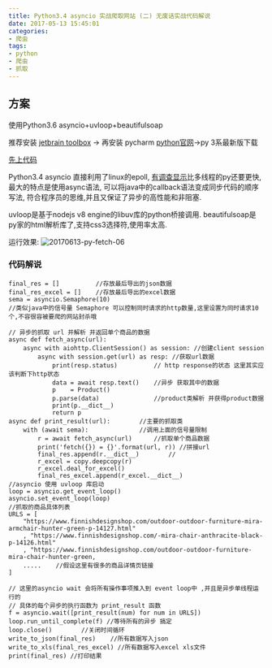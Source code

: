 ```yaml
---
title: Python3.4 asyncio 实战爬取网站 (二) 无废话实战代码解说
date: 2017-05-13 15:45:01
categories:
- 爬虫
tags:
- python
- 爬虫
- 抓取
---
```

## 方案

使用Python3.6 asyncio+uvloop+beautifulsoap

推荐安装
 [jetbrain toolbox](https://www.jetbrains.com/toolbox/) -> 再安装 pycharm 
 [python官网](https://www.python.org/downloads/)->py 3系最新版下载
 
[先上代码](https://coding.net/u/gakaki/p/finnishdesignshop_py/git)

Python3.4 asyncio 直接利用了linux的epoll, [有调查显示](http://www.dongwm.com/archives/%E4%BD%BF%E7%94%A8Python%E8%BF%9B%E8%A1%8C%E5%B9%B6%E5%8F%91%E7%BC%96%E7%A8%8B-asyncio%E7%AF%87/)比多线程的py还要更快,最大的特点是使用async语法,
可以将java中的callback语法变成同步代码的顺序写法,
符合程序员的思维,并且又保证了异步的高性能和非阻塞.
  
uvloop是基于nodejs v8 engine的libuv库的python桥接调用.
beautifulsoap是py家的html解析库了,支持css3选择符,使用率太高.

运行效果:
    ![20170613-py-fetch-06](/media/20170613-py-fetch-06.png)

### 代码解说
    final_res = []          //存放最后导出的json数据
    final_res_excel = []    //存放最后导出的excel数据
    sema = asyncio.Semaphore(10)
    //类似java中的信号量 Semaphore 可以控制同时请求的http数量,这里设置为同时请求10个,不容很容被要爬的网站封杀哦
    
    // 异步的抓取 url 并解析 并返回单个商品的数据
    async def fetch_async(url): 
        async with aiohttp.ClientSession() as session: //创建client session
            async with session.get(url) as resp: //获取url数据
                print(resp.status)          // http response的状态 这里其实应该判断下http状态
                data = await resp.text()    //异步 获取其中的数据
                p    = Product()            
                p.parse(data)               //product类解析 并获得product数据
                print(p.__dict__)       
                return p
    async def print_result(url):        //主要的抓取类
        with (await sema):              //调用上面的信号量限制
            r = await fetch_async(url)      //抓取单个商品数据
            print('fetch({}) = {}'.format(url, r)) //拼接url
            final_res.append(r.__dict__)        //
            r_excel = copy.deepcopy(r)
            r_excel.deal_for_excel()
            final_res_excel.append(r_excel.__dict__)
    //asyncio 使用 uvloop 库启动
    loop = asyncio.get_event_loop()
    asyncio.set_event_loop(loop)
    //抓取的商品具体列表
    URLS = [
        "https://www.finnishdesignshop.com/outdoor-outdoor-furniture-mira-armchair-hunter-green-p-14127.html"
        , "https://www.finnishdesignshop.com/-mira-chair-anthracite-black-p-14126.html"
        , "https://www.finnishdesignshop.com/outdoor-outdoor-furniture-mira-chair-hunter-green,
        .....    //假设这里有很多的商品详情页链接
    ]
    
    // 这里的asyncio wait 会将所有操作事项推入到 event loop中 ,并且是异步单线程运行的
    // 具体的每个异步的执行函数为 print_result 函数
    f = asyncio.wait([print_result(num) for num in URLS])
    loop.run_until_complete(f) //等待所有的异步 搞定
    loop.close()        //关闭时间循环
    write_to_json(final_res)    //所有数据写入json
    write_to_xls(final_res_excel) //所有数据写入excel xls文件
    print(final_res) //打印结果


